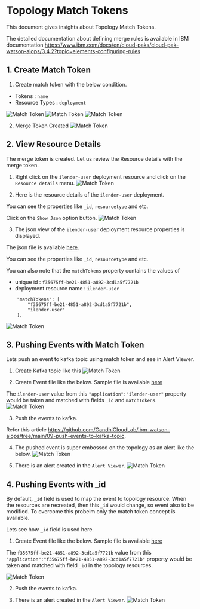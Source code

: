 # Topology Match Tokens

This document gives insights about Topology Match Tokens.

The detailed documentation about defining merge rules is available in IBM documentation https://www.ibm.com/docs/en/cloud-paks/cloud-pak-watson-aiops/3.4.2?topic=elements-configuring-rules

## 1. Create Match Token

1. Create match token with the below condition. 
- Tokens : `name`
- Resource Types         : `deployment`

![Match Token](./images/001-match-token.png)
![Match Token](./images/002-match-token.png)
![Match Token](./images/003-match-token.png)

2. Merge Token Created
![Match Token](./images/004-match-token.png)

## 2. View Resource Details

The merge token is created. Let us review the Resource details with the merge token.

1. Right click on the `ilender-user` deployment resource and click on the `Resource details` menu.
![Match Token](./images/005-resource-details-menu.png)

2. Here is the resource details of the `ilender-user` deployment. 

 You can see the properties like `_id`, `resourcetype` and etc.

Click on the `Show Json` option button.
![Match Token](./images/006-resource-details.png)

3. The json view of the `ilender-user` deployment resource properties is displayed. 

The json file is available [here](./files/resource-properties-in-json.json).

You can see the properties like `_id`, `resourcetype` and etc.

You can also note that the `matchTokens` property contains the values of 
 - unique id : `f35675ff-be21-4851-a892-3cd1a5f7721b`
 - deployment resource name : `ilender-user`

```
    "matchTokens": [
        "f35675ff-be21-4851-a892-3cd1a5f7721b",
        "ilender-user"
    ],
```

![Match Token](./images/007-json-view.png)


## 3. Pushing Events with Match Token

Lets push an event to kafka topic using match token and see in Alert Viewer. 

1. Create Kafka topic like this
![Match Token](./images/008-kafka.png)

2. Create Event file like the below.  Sample file is available [here](./files/event-with-match-token.json)

The `ilender-user` value from this ` "application":"ilender-user" ` property would be taken and matched with fields `_id` and `matchTokens`.
![Match Token](./images/009-event-with-token.png)

3. Push the events to kafka. 

Refer this article https://github.com/GandhiCloudLab/ibm-watson-aiops/tree/main/09-push-events-to-kafka-topic.

4. The pushed event is super embossed on the topology as an alert like the below.
![Match Token](./images/010-alert-in-topology.png)

5. There is an alert created in the `Alert Viewer`.
![Match Token](./images/010-alert-with-token.png)


## 4. Pushing Events with _id

By default, `_id` field is used to map the event to topology resource. When the resources are recreated, then this `_id` would change, so event also to be modified. To overcome this probelm only the match token concept is available.

Lets see how `_id` field is used here.

1. Create Event file like the below. Sample file is available [here](./files/event-with-id.json)

The `f35675ff-be21-4851-a892-3cd1a5f7721b` value from this ` "application":"f35675ff-be21-4851-a892-3cd1a5f7721b" ` property would be taken and matched with field `_id` in the topology resources.

![Match Token](./images/011-event-with-id.png)

2. Push the events to kafka. 

3. There is an alert created in the `Alert Viewer`.
![Match Token](./images/012-alert-with-id.png)

